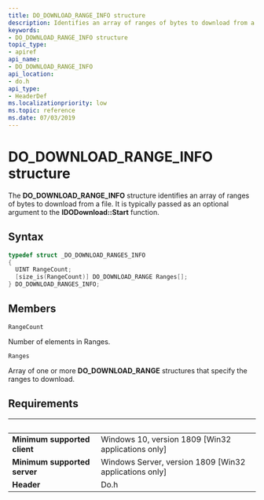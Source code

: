 ```yaml
---
title: DO_DOWNLOAD_RANGE_INFO structure
description: Identifies an array of ranges of bytes to download from a file.
keywords:
- DO_DOWNLOAD_RANGE_INFO structure
topic_type:
- apiref
api_name:
- DO_DOWNLOAD_RANGE_INFO
api_location:
- do.h
api_type:
- HeaderDef
ms.localizationpriority: low
ms.topic: reference
ms.date: 07/03/2019
---
```


# DO_DOWNLOAD_RANGE_INFO structure

The **DO_DOWNLOAD_RANGE_INFO** structure identifies an array of ranges of bytes to download from a file. It is typically passed as an optional argument to the **IDODownload::Start** function.

## Syntax
```cpp
typedef struct _DO_DOWNLOAD_RANGES_INFO
{
  UINT RangeCount;
  [size_is(RangeCount)] DO_DOWNLOAD_RANGE Ranges[];
} DO_DOWNLOAD_RANGES_INFO;
```

## Members

`RangeCount`

Number of elements in Ranges.

`Ranges`

Array of one or more **DO_DOWNLOAD_RANGE** structures that specify the ranges to download.

## Requirements

| &nbsp; | &nbsp; |
| ---- |:---- |
| **Minimum supported client** | Windows 10, version 1809 \[Win32 applications only\] |
| **Minimum supported server** | Windows Server, version 1809 \[Win32 applications only\] |
| **Header** | Do.h |
